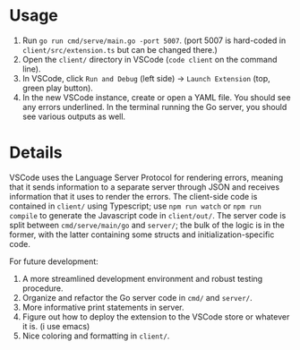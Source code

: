 # Usage

1. Run `go run cmd/serve/main.go -port 5007`.  (port 5007 is hard-coded in `client/src/extension.ts` but can be changed there.)
2. Open the `client/` directory in VSCode (`code client` on the command line).
3. In VSCode, click `Run and Debug` (left side) -> `Launch Extension` (top, green play button).
4. In the new VSCode instance, create or open a YAML file.  You should see any errors underlined.  In the terminal running the Go server, you should see various outputs as well.

# Details

VSCode uses the Language Server Protocol for rendering errors, meaning that it sends information to a separate server through JSON and receives information that it uses to render the errors.  The client-side code is contained in `client/` using Typescript; use `npm run watch` or `npm run compile` to generate the Javascript code in `client/out/`.  The server code is split between `cmd/serve/main/go` and `server/`; the bulk of the logic is in the former, with the latter containing some structs and initialization-specific code.

For future development:
1. A more streamlined development environment and robust testing procedure.
2. Organize and refactor the Go server code in `cmd/` and `server/`.
3. More informative print statements in server.
4. Figure out how to deploy the extension to the VSCode store or whatever it is.  (i use emacs)
5. Nice coloring and formatting in `client/`.
